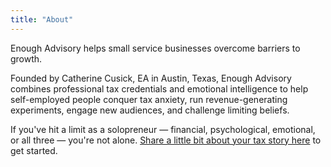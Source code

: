 ```yaml
---
title: "About"
---
```


Enough Advisory helps small service businesses overcome barriers to growth.

Founded by Catherine Cusick, EA in Austin, Texas, Enough Advisory combines professional tax credentials and emotional intelligence to help self-employed people conquer tax anxiety, run revenue-generating experiments, engage new audiences, and challenge limiting beliefs.

If you've hit a limit as a solopreneur — financial, psychological, emotional, or all three — you're not alone. [Share a little bit about your tax story here](/solutions/custom/) to get started.